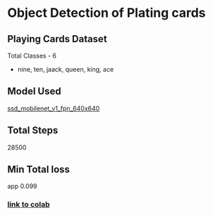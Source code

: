 # Object Detection of  Plating cards

## Playing Cards Dataset
Total Classes - 6
- nine, ten, jaack, queen, king, ace

## Model Used 
[ssd_mobilenet_v1_fpn_640x640](http://download.tensorflow.org/models/object_detection/tf2/20200711/ssd_mobilenet_v1_fpn_640x640_coco17_tpu-8.tar.gz)

## Total Steps
28500

## Min Total loss
app 0.099

### [link to colab](https://colab.research.google.com/drive/1dE2MJoA3esRgOi746JQehAnk-j2XzUi8?authuser=1#scrollTo=tbtevYjKnXYe)

